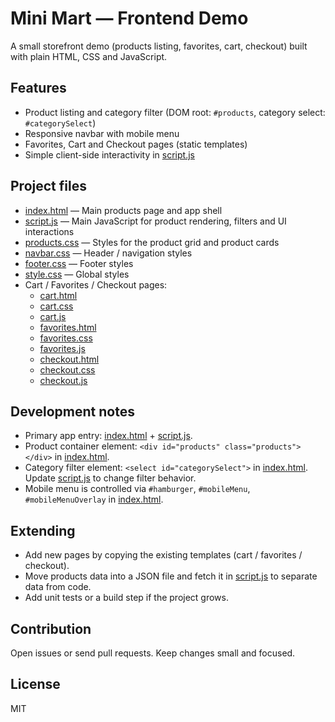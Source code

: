 # Mini Mart — Frontend Demo

A small storefront demo (products listing, favorites, cart, checkout) built with plain HTML, CSS and JavaScript.

## Features
- Product listing and category filter (DOM root: `#products`, category select: `#categorySelect`)
- Responsive navbar with mobile menu
- Favorites, Cart and Checkout pages (static templates)
- Simple client-side interactivity in [script.js](script.js)

## Project files
- [index.html](index.html) — Main products page and app shell
- [script.js](script.js) — Main JavaScript for product rendering, filters and UI interactions
- [products.css](products.css) — Styles for the product grid and product cards
- [navbar.css](navbar.css) — Header / navigation styles
- [footer.css](footer.css) — Footer styles
- [style.css](style.css) — Global styles
- Cart / Favorites / Checkout pages:
  - [cart.html](cart.html)
  - [cart.css](cart.css)
  - [cart.js](cart.js)
  - [favorites.html](favorites.html)
  - [favorites.css](favorites.css)
  - [favorites.js](favorites.js)
  - [checkout.html](checkout.html)
  - [checkout.css](checkout.css)
  - [checkout.js](checkout.js)


## Development notes
- Primary app entry: [index.html](http://_vscodecontentref_/0) + [script.js](http://_vscodecontentref_/1).
- Product container element: `<div id="products" class="products"></div>` in [index.html](http://_vscodecontentref_/2).
- Category filter element: `<select id="categorySelect">` in [index.html](http://_vscodecontentref_/3). Update [script.js](http://_vscodecontentref_/4) to change filter behavior.
- Mobile menu is controlled via `#hamburger`, `#mobileMenu`, `#mobileMenuOverlay` in [index.html](http://_vscodecontentref_/5).

## Extending
- Add new pages by copying the existing templates (cart / favorites / checkout).
- Move products data into a JSON file and fetch it in [script.js](http://_vscodecontentref_/6) to separate data from code.
- Add unit tests or a build step if the project grows.

## Contribution
Open issues or send pull requests. Keep changes small and focused.

## License
MIT
